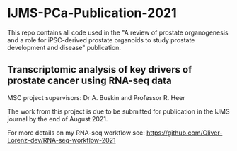 IJMS-PCa-Publication-2021
========================================
This repo contains all code used in the "A review of prostate organogenesis and a role for iPSC-derived prostate organoids to study prostate development and disease" publication.

Transcriptomic analysis of key drivers of prostate cancer using RNA-seq data
----------------------

MSC project supervisors: Dr A. Buskin and Professor R. Heer

The work from this project is due to be submitted for publication
in the IJMS journal by the end of August 2021.

For more details on my RNA-seq workflow see: https://github.com/Oliver-Lorenz-dev/RNA-seq-workflow-2021
